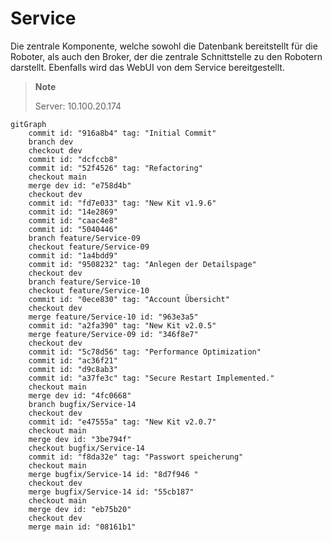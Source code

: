 # Service

Die zentrale Komponente, welche sowohl die Datenbank bereitstellt für die Roboter, als auch den Broker,
der die zentrale Schnittstelle zu den Robotern darstellt. Ebenfalls wird das WebUI von dem Service bereitgestellt.

> **Note**
> 
> Server: 10.100.20.174


````mermaid
gitGraph
    commit id: "916a8b4" tag: "Initial Commit"
    branch dev
    checkout dev
    commit id: "dcfccb8"
    commit id: "52f4526" tag: "Refactoring"
    checkout main
    merge dev id: "e758d4b"
    checkout dev
    commit id: "fd7e033" tag: "New Kit v1.9.6"
    commit id: "14e2869"
    commit id: "caac4e8"
    commit id: "5040446"
    branch feature/Service-09
    checkout feature/Service-09
    commit id: "1a4bdd9"
    commit id: "9508232" tag: "Anlegen der Detailspage"
    checkout dev
    branch feature/Service-10
    checkout feature/Service-10
    commit id: "0ece830" tag: "Account Übersicht"
    checkout dev
    merge feature/Service-10 id: "963e3a5"
    commit id: "a2fa390" tag: "New Kit v2.0.5"
    merge feature/Service-09 id: "346f8e7"
    checkout dev
    commit id: "5c78d56" tag: "Performance Optimization"
    commit id: "ac36f21"
    commit id: "d9c8ab3"
    commit id: "a37fe3c" tag: "Secure Restart Implemented."
    checkout main
    merge dev id: "4fc0668"
    branch bugfix/Service-14
    checkout dev
    commit id: "e47555a" tag: "New Kit v2.0.7"
    checkout main
    merge dev id: "3be794f"
    checkout bugfix/Service-14
    commit id: "f8da32e" tag: "Passwort speicherung"
    checkout main
    merge bugfix/Service-14 id: "8d7f946 "
    checkout dev
    merge bugfix/Service-14 id: "55cb187"
    checkout main
    merge dev id: "eb75b20"
    checkout dev
    merge main id: "08161b1"
````



